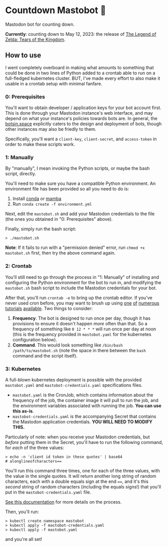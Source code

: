 # Countdown Mastobot 🐘

Mastodon bot for counting down.

**Currently**: counting down to May 12, 2023: the release of [The Legend of Zelda: Tears of the Kingdom](https://www.zelda.com/tears-of-the-kingdom/).

## How to use

I went completely overboard in making what amounts to something that could be done in two lines of Python added to a crontab able to run on a full-fledged kubernetes cluster. BUT, I've made every effort to also make it usable in a crontab setup with minimal fanfare.

### 0: Prerequisites

You'll want to obtain developer / application keys for your bot account first. This is done through your Mastodon instance's web interface, and may depend on what your instance's policies towards bots are. In general, the [botsin.space](https://botsin.space/about) explicitly caters to the design and deployment of bots, though other instances may also be friedly to them.

Specifically, you'll want a `client-key`, `client-secret`, and `access-token` in order to make these scripts work.

### 1: Manually

By "manually", I mean invoking the Python scripts, or maybe the bash script, directly.

You'll need to make sure you have a compatible Python environment. An environment file has been provided so all you need to do is:

 1. Install [conda](https://docs.conda.io/en/latest/) or [mamba](https://mamba.readthedocs.io/en/latest/)
 2. Run `conda create -f environment.yml`

Next, edit the `mastobot.sh` and add your Mastodon credentials to the file (the ones you obtained in "0: Prerequisites" above).

Finally, simply run the bash script:

```
> ./mastobot.sh
```

**Note**: If it fails to run with a "permission denied" error, run `chmod +x mastobot.sh` first, then try the above command again.

### 2: Crontab

You'll still need to go through the process in "1: Manually" of installing and configuring the Python environment for the bot to run in, and modifying the `mastobot.sh` bash script to include the Mastodon credentials for your bot.

After that, you'll run `crontab -e` to bring up the crontab editor. If you've never used cron before, you may want to brush up using [one](https://www.tutorialspoint.com/unix_commands/crontab.htm) [of](https://www.hostinger.com/tutorials/cron-job) [numerous](https://linuxhint.com/cron_jobs_complete_beginners_tutorial/) [tutorials](https://ostechnix.com/a-beginners-guide-to-cron-jobs/) [available](https://linuxconfig.org/using-cron-scheduler-on-linux-systems). Two things to consider:

 1. **Frequency**. The bot is designed to run once per day, though it has provisions to ensure it doesn't happen *more* often than that. So a frequency of something like `0 12 * * *` will run once per day at noon (this is the frequency provided in `mastobot.yaml` for the kubernetes configuration below).
 2. **Command**. This would look something like `/bin/bash /path/to/mastobot.sh` (note the space in there between the `bash` command and the script itself).

### 3: Kubernetes

A full-blown kubernetes deployment is possible with the provided `mastobot.yaml` and `mastobot-credentials.yaml` specifications files.

 - `mastobot.yaml` is the CronJob, which contains information about the frequency of the job, the container image it will pull to run the job, and the environment variables associated with running the job. **You can use this as-is**.
 - `mastobot-credentials.yaml` is the accompanying Secret that contains the Mastodon application credentials. **YOU WILL NEED TO MODIFY THIS.**

Particularly of note: when you receive your Mastodon credentials, but *before* putting them in the Secret, you'll have to run the following command, for *each* of the three values:

```
> echo -n 'client id token in these quotes' | base64
# alonglineofcharacters==
```

You'll run this command three times, one for each of the three values, with the value in the single quotes. It will return another long string of random characters, each with a double equals sign at the end `==`, and it's this *second* string of random characters (including the equals signs!) that you'll put in the `mastobot-credentials.yaml` file.

[See this documentation](https://kubernetes.io/docs/tasks/configmap-secret/managing-secret-using-config-file/) for more details on the process.

Then, you'll run:

```
> kubectl create namespace mastobot
> kubectl apply -f mastobot-credentials.yaml
> kubectl apply -f mastobot.yaml
```

and you're all set!
